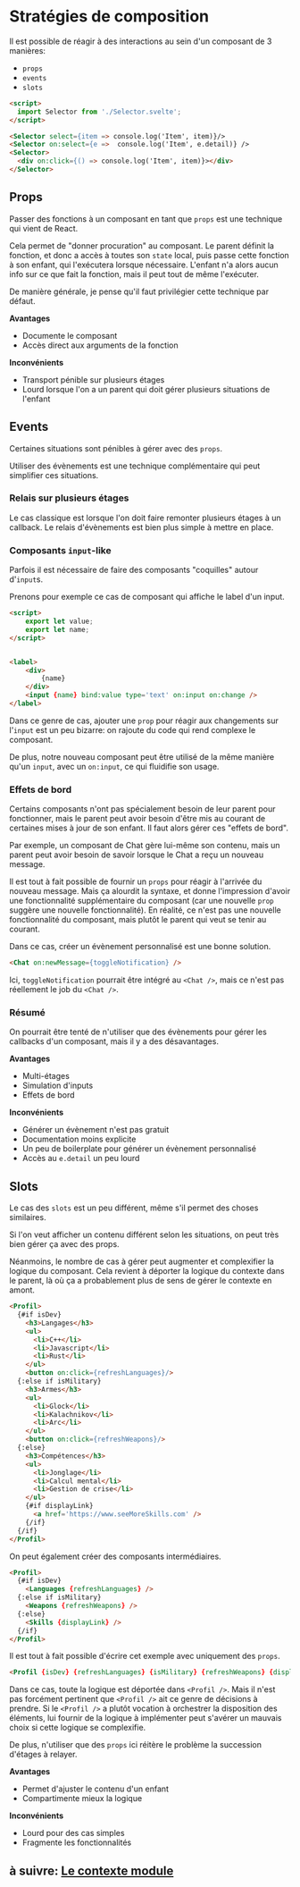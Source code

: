 # Stratégies de composition

Il est possible de réagir à des interactions au sein d'un composant de 3 manières:
- `props`
- `events`
- `slots`

```html
<script>
  import Selector from './Selector.svelte';
</script>

<Selector select={item => console.log('Item', item)}/>
<Selector on:select={e =>  console.log('Item', e.detail)} />
<Selector>
  <div on:click={() => console.log('Item', item)}></div>
</Selector>
```

## Props

Passer des fonctions à un composant en tant que `props` est une technique qui vient de React.

Cela permet de "donner procuration" au composant. Le parent définit la fonction, et donc a accès à toutes son `state` local, puis passe cette fonction à son enfant, qui l'exécutera lorsque nécessaire. L'enfant n'a alors aucun info sur ce que fait la fonction, mais il peut tout de même l'exécuter.

De manière générale, je pense qu'il faut privilégier cette technique par défaut.

**Avantages**
- Documente le composant
- Accès direct aux arguments de la fonction

**Inconvénients**
- Transport pénible sur plusieurs étages
- Lourd lorsque l'on a un parent qui doit gérer plusieurs situations de l'enfant

## Events

Certaines situations sont pénibles à gérer avec des `props`.

Utiliser des évènements est une technique complémentaire qui peut simplifier ces situations.

### Relais sur plusieurs étages

Le cas classique est lorsque l'on doit faire remonter plusieurs étages à un callback. Le relais d'évènements est bien plus simple à mettre en place.

### Composants `input`-like

Parfois il est nécessaire de faire des composants "coquilles" autour d'`input`s.

Prenons pour exemple ce cas de composant qui affiche le label d'un input.

```html
<script>
	export let value;
	export let name;
</script>


<label>
	<div>
		{name}
	</div>
	<input {name} bind:value type='text' on:input on:change />
</label>
```

Dans ce genre de cas, ajouter une `prop` pour réagir aux changements sur l'`input` est un peu bizarre: on rajoute du code qui rend complexe le composant.

De plus, notre nouveau composant peut être utilisé de la même manière qu'un `input`, avec un `on:input`, ce qui fluidifie son usage.

### Effets de bord

Certains composants n'ont pas spécialement besoin de leur parent pour fonctionner, mais le parent peut avoir besoin d'être mis au courant de certaines mises à jour de son enfant. Il faut alors gérer ces "effets de bord".

Par exemple, un composant de Chat gère lui-même son contenu, mais un parent peut avoir besoin de savoir lorsque le Chat a reçu un nouveau message.

Il est tout à fait possible de fournir un `props` pour réagir à l'arrivée du nouveau message. Mais ça alourdit la syntaxe, et donne l'impression d'avoir une fonctionnalité supplémentaire du composant (car une nouvelle `prop` suggère une nouvelle fonctionnalité). En réalité, ce n'est pas une nouvelle fonctionnalité du composant, mais plutôt le parent qui veut se tenir au courant.

Dans ce cas, créer un évènement personnalisé est une bonne solution.

```html
<Chat on:newMessage={toggleNotification} />
```

Ici, `toggleNotification` pourrait être intégré au `<Chat />`, mais ce n'est pas réellement le job du `<Chat />`.

### Résumé

On pourrait être tenté de n'utiliser que des évènements pour gérer les callbacks d'un composant, mais il y a des désavantages.

**Avantages**
- Multi-étages
- Simulation d'inputs
- Effets de bord

**Inconvénients**
- Générer un évènement n'est pas gratuit
- Documentation moins explicite
- Un peu de boilerplate pour générer un évènement personnalisé
- Accès au `e.detail` un peu lourd

## Slots

Le cas des `slots` est un peu différent, même s'il permet des choses similaires.

Si l'on veut afficher un contenu différent selon les situations, on peut très bien gérer ça avec des props.

Néanmoins, le nombre de cas à gérer peut augmenter et complexifier la logique du composant. Cela revient à déporter la logique du contexte dans le parent, là où ça a probablement plus de sens de gérer le contexte en amont.

```html
<Profil>
  {#if isDev}
    <h3>Langages</h3>
    <ul>
      <li>C++</li>
      <li>Javascript</li>
      <li>Rust</li>
    </ul>
    <button on:click={refreshLanguages}/>
  {:else if isMilitary}
    <h3>Armes</h3>
    <ul>
      <li>Glock</li>
      <li>Kalachnikov</li>
      <li>Arc</li>
    </ul>
    <button on:click={refreshWeapons}/>
  {:else}
    <h3>Compétences</h3>
    <ul>
      <li>Jonglage</li>
      <li>Calcul mental</li>
      <li>Gestion de crise</li>
    </ul>
    {#if displayLink}
      <a href='https://www.seeMoreSkills.com' />
    {/if}
  {/if}
</Profil>
```

On peut également créer des composants intermédiaires.

```html
<Profil>
  {#if isDev}
    <Languages {refreshLanguages} />
  {:else if isMilitary}
    <Weapons {refreshWeapons} />
  {:else}
    <Skills {displayLink} />
  {/if}
</Profil>
```

Il est tout à fait possible d'écrire cet exemple avec uniquement des `props`.

```html
<Profil {isDev} {refreshLanguages} {isMilitary} {refreshWeapons} {displayLink} />
```

Dans ce cas, toute la logique est déportée dans `<Profil />`. Mais il n'est pas forcément pertinent que `<Profil />` ait ce genre de décisions à prendre. Si le `<Profil />` a plutôt vocation à orchestrer la disposition des éléments, lui fournir de la logique à implémenter peut s'avérer un mauvais choix si cette logique se complexifie.

De plus, n'utiliser que des `props` ici réitère le problème la succession d'étages à relayer.

**Avantages**
- Permet d'ajuster le contenu d'un enfant
- Compartimente mieux la logique

**Inconvénients**
- Lourd pour des cas simples
- Fragmente les fonctionnalités

## à suivre: [Le contexte module](./3-5_context_module.md)
